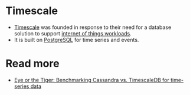 # Timescale
- [Timescale](https://www.timescale.com/) was founded in response to their need for a database solution to support [internet of things workloads](https://en.wikipedia.org/wiki/TimescaleDB).
- It is built on [PostgreSQL](../7_SQL-Databases/Readme.md) for time series and events.

# Read more
- [Eye or the Tiger: Benchmarking Cassandra vs. TimescaleDB for time-series data](https://medium.com/timescale/time-series-data-cassandra-vs-timescaledb-postgresql-7c2cc50a89ce)